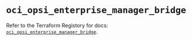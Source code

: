 # `oci_opsi_enterprise_manager_bridge`

Refer to the Terraform Registory for docs: [`oci_opsi_enterprise_manager_bridge`](https://registry.terraform.io/providers/oracle/oci/6.18.0/docs/resources/opsi_enterprise_manager_bridge).
